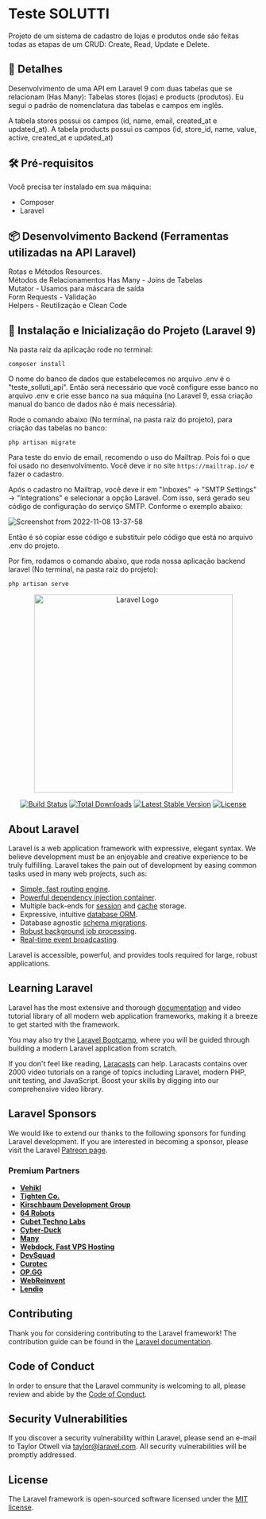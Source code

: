 # Teste SOLUTTI

Projeto de um sistema de cadastro de lojas e produtos onde são feitas todas as etapas de um CRUD: Create, Read, Update e Delete.


## 🚀 Detalhes


Desenvolvimento de uma API em Laravel 9 com duas tabelas que se relacionam (Has Many): Tabelas stores (lojas) e products (produtos). Eu segui o padrão de nomenclatura das tabelas e campos em inglês.

A tabela stores possui os campos (id, name, email, created_at e updated_at). 
A tabela products possui os campos (id, store_id, name, value, active, created_at e updated_at)


## 🛠️ Pré-requisitos


Você precisa ter instalado em sua máquina:

- Composer<br/>
- Laravel<br/>

## 📦 Desenvolvimento Backend (Ferramentas utilizadas na API Laravel)

Rotas e Métodos Resources.<br/>
Métodos de Relacionamentos Has Many - Joins de Tabelas<br/>
Mutator - Usamos para máscara de saída<br/>
Form Requests - Validação<br/>
Helpers - Reutilização e Clean Code<br/>


## 🔧 Instalação e Inicialização do Projeto (Laravel 9)


Na pasta raiz da aplicação rode no terminal:

`composer install`
 
O nome do banco de dados que estabelecemos no arquivo .env é o "teste_solluti_api". Então será necessário que você configure esse banco no arquivo .env e crie esse banco na sua máquina (no Laravel 9, essa criação manual do banco de dados não é mais necessária). 
 
Rode o comando abaixo (No terminal, na pasta raiz do projeto), para criação das tabelas no banco:
 
`php artisan migrate`

Para teste do envio de email, recomendo o uso do Mailtrap. Pois foi o que foi usado no desenvolvimento. Você deve ir no site `https://mailtrap.io/` e fazer o cadastro.

Após o cadastro no Mailtrap, você deve ir em "Inboxes" -> "SMTP Settings" -> "Integrations" e selecionar a opção Laravel.
Com isso, será gerado seu código de configuração do serviço SMTP. Conforme o exemplo abaixo:

![Screenshot from 2022-11-08 13-37-58](https://user-images.githubusercontent.com/44420212/200623270-23adfd08-3eb0-4f94-b7e1-c59c52ae0fa0.png)

Então é só copiar esse código e substituir pelo código que está no arquivo .env do projeto.


Por fim, rodamos o comando abaixo, que roda nossa aplicação backend laravel (No terminal, na pasta raiz do projeto):
 
`php artisan serve`



<p align="center"><a href="https://laravel.com" target="_blank"><img src="https://raw.githubusercontent.com/laravel/art/master/logo-lockup/5%20SVG/2%20CMYK/1%20Full%20Color/laravel-logolockup-cmyk-red.svg" width="400" alt="Laravel Logo"></a></p>

<p align="center">
<a href="https://travis-ci.org/laravel/framework"><img src="https://travis-ci.org/laravel/framework.svg" alt="Build Status"></a>
<a href="https://packagist.org/packages/laravel/framework"><img src="https://img.shields.io/packagist/dt/laravel/framework" alt="Total Downloads"></a>
<a href="https://packagist.org/packages/laravel/framework"><img src="https://img.shields.io/packagist/v/laravel/framework" alt="Latest Stable Version"></a>
<a href="https://packagist.org/packages/laravel/framework"><img src="https://img.shields.io/packagist/l/laravel/framework" alt="License"></a>
</p>

## About Laravel

Laravel is a web application framework with expressive, elegant syntax. We believe development must be an enjoyable and creative experience to be truly fulfilling. Laravel takes the pain out of development by easing common tasks used in many web projects, such as:

- [Simple, fast routing engine](https://laravel.com/docs/routing).
- [Powerful dependency injection container](https://laravel.com/docs/container).
- Multiple back-ends for [session](https://laravel.com/docs/session) and [cache](https://laravel.com/docs/cache) storage.
- Expressive, intuitive [database ORM](https://laravel.com/docs/eloquent).
- Database agnostic [schema migrations](https://laravel.com/docs/migrations).
- [Robust background job processing](https://laravel.com/docs/queues).
- [Real-time event broadcasting](https://laravel.com/docs/broadcasting).

Laravel is accessible, powerful, and provides tools required for large, robust applications.

## Learning Laravel

Laravel has the most extensive and thorough [documentation](https://laravel.com/docs) and video tutorial library of all modern web application frameworks, making it a breeze to get started with the framework.

You may also try the [Laravel Bootcamp](https://bootcamp.laravel.com), where you will be guided through building a modern Laravel application from scratch.

If you don't feel like reading, [Laracasts](https://laracasts.com) can help. Laracasts contains over 2000 video tutorials on a range of topics including Laravel, modern PHP, unit testing, and JavaScript. Boost your skills by digging into our comprehensive video library.

## Laravel Sponsors

We would like to extend our thanks to the following sponsors for funding Laravel development. If you are interested in becoming a sponsor, please visit the Laravel [Patreon page](https://patreon.com/taylorotwell).

### Premium Partners

- **[Vehikl](https://vehikl.com/)**
- **[Tighten Co.](https://tighten.co)**
- **[Kirschbaum Development Group](https://kirschbaumdevelopment.com)**
- **[64 Robots](https://64robots.com)**
- **[Cubet Techno Labs](https://cubettech.com)**
- **[Cyber-Duck](https://cyber-duck.co.uk)**
- **[Many](https://www.many.co.uk)**
- **[Webdock, Fast VPS Hosting](https://www.webdock.io/en)**
- **[DevSquad](https://devsquad.com)**
- **[Curotec](https://www.curotec.com/services/technologies/laravel/)**
- **[OP.GG](https://op.gg)**
- **[WebReinvent](https://webreinvent.com/?utm_source=laravel&utm_medium=github&utm_campaign=patreon-sponsors)**
- **[Lendio](https://lendio.com)**

## Contributing

Thank you for considering contributing to the Laravel framework! The contribution guide can be found in the [Laravel documentation](https://laravel.com/docs/contributions).

## Code of Conduct

In order to ensure that the Laravel community is welcoming to all, please review and abide by the [Code of Conduct](https://laravel.com/docs/contributions#code-of-conduct).

## Security Vulnerabilities

If you discover a security vulnerability within Laravel, please send an e-mail to Taylor Otwell via [taylor@laravel.com](mailto:taylor@laravel.com). All security vulnerabilities will be promptly addressed.

## License

The Laravel framework is open-sourced software licensed under the [MIT license](https://opensource.org/licenses/MIT).
